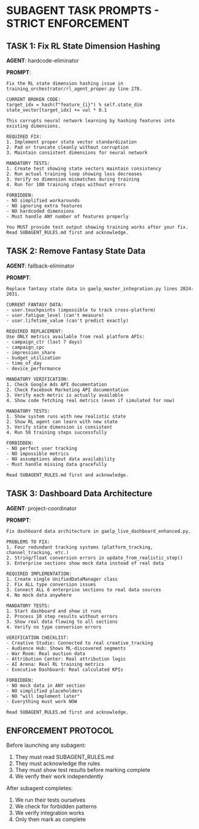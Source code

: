 # SUBAGENT TASK PROMPTS - STRICT ENFORCEMENT

## TASK 1: Fix RL State Dimension Hashing

**AGENT**: hardcode-eliminator

**PROMPT**:
```
Fix the RL state dimension hashing issue in training_orchestrator/rl_agent_proper.py line 278.

CURRENT BROKEN CODE:
target_idx = hash(f"feature_{i}") % self.state_dim
state_vector[target_idx] += val * 0.1

This corrupts neural network learning by hashing features into existing dimensions.

REQUIRED FIX:
1. Implement proper state vector standardization
2. Pad or truncate cleanly without corruption
3. Maintain consistent dimensions for neural network

MANDATORY TESTS:
1. Create test showing state vectors maintain consistency
2. Run actual training loop showing loss decreases
3. Verify no dimension mismatches during training
4. Run for 100 training steps without errors

FORBIDDEN:
- NO simplified workarounds
- NO ignoring extra features
- NO hardcoded dimensions
- Must handle ANY number of features properly

You MUST provide test output showing training works after your fix.
Read SUBAGENT_RULES.md first and acknowledge.
```

## TASK 2: Remove Fantasy State Data

**AGENT**: fallback-eliminator

**PROMPT**:
```
Replace fantasy state data in gaelp_master_integration.py lines 2024-2031.

CURRENT FANTASY DATA:
- user.touchpoints (impossible to track cross-platform)
- user.fatigue_level (can't measure)
- user.lifetime_value (can't predict exactly)

REQUIRED REPLACEMENT:
Use ONLY metrics available from real platform APIs:
- campaign_ctr (last 7 days)
- campaign_cpc
- impression_share
- budget_utilization
- time_of_day
- device_performance

MANDATORY VERIFICATION:
1. Check Google Ads API documentation
2. Check Facebook Marketing API documentation
3. Verify each metric is actually available
4. Show code fetching real metrics (even if simulated for now)

MANDATORY TESTS:
1. Show system runs with new realistic state
2. Show RL agent can learn with new state
3. Verify state dimension is consistent
4. Run 50 training steps successfully

FORBIDDEN:
- NO perfect user tracking
- NO impossible metrics
- NO assumptions about data availability
- Must handle missing data gracefully

Read SUBAGENT_RULES.md first and acknowledge.
```

## TASK 3: Dashboard Data Architecture

**AGENT**: project-coordinator

**PROMPT**:
```
Fix dashboard data architecture in gaelp_live_dashboard_enhanced.py.

PROBLEMS TO FIX:
1. Four redundant tracking systems (platform_tracking, channel_tracking, etc.)
2. String/float conversion errors in update_from_realistic_step()
3. Enterprise sections show mock data instead of real data

REQUIRED IMPLEMENTATION:
1. Create single UnifiedDataManager class
2. Fix ALL type conversion issues
3. Connect ALL 6 enterprise sections to real data sources
4. No mock data anywhere

MANDATORY TESTS:
1. Start dashboard and show it runs
2. Process 10 step results without errors
3. Show real data flowing to all sections
4. Verify no type conversion errors

VERIFICATION CHECKLIST:
- Creative Studio: Connected to real creative_tracking
- Audience Hub: Shows ML-discovered segments
- War Room: Real auction data
- Attribution Center: Real attribution logic
- AI Arena: Real RL training metrics
- Executive Dashboard: Real calculated KPIs

FORBIDDEN:
- NO mock data in ANY section
- NO simplified placeholders
- NO "will implement later"
- Everything must work NOW

Read SUBAGENT_RULES.md first and acknowledge.
```

## ENFORCEMENT PROTOCOL

Before launching any subagent:
1. They must read SUBAGENT_RULES.md
2. They must acknowledge the rules
3. They must show test results before marking complete
4. We verify their work independently

After subagent completes:
1. We run their tests ourselves
2. We check for forbidden patterns
3. We verify integration works
4. Only then mark as complete